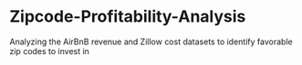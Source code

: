 # Zipcode-Profitability-Analysis
Analyzing the AirBnB revenue and Zillow cost datasets to identify favorable zip codes to invest in
